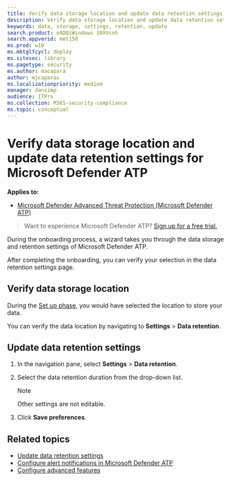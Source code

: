```yaml
---
title: Verify data storage location and update data retention settings 
description: Verify data storage location and update data retention settings for Microsoft Defender Advanced Threat Protection
keywords: data, storage, settings, retention, update
search.product: eADQiWindows 10XVcnh
search.appverid: met150
ms.prod: w10
ms.mktglfcycl: deploy
ms.sitesec: library
ms.pagetype: security
ms.author: macapara
author: mjcaparas
ms.localizationpriority: medium
manager: dansimp
audience: ITPro
ms.collection: M365-security-compliance 
ms.topic: conceptual
---
```

# Verify data storage location and update data retention settings for Microsoft Defender ATP 

**Applies to:**


- [Microsoft Defender Advanced Threat Protection (Microsoft Defender ATP)](https://go.microsoft.com/fwlink/p/?linkid=2069559)


>Want to experience Microsoft Defender ATP? [Sign up for a free trial.](https://www.microsoft.com/microsoft-365/windows/microsoft-defender-atp?ocid=docs-wdatp-gensettings-abovefoldlink)

During the onboarding process, a wizard takes you through the data storage and retention settings of Microsoft Defender ATP. 

After completing the onboarding, you can verify your selection in the data retention settings page.

## Verify data storage location
During the [Set up phase](production-deployment.md), you would have selected the location to store your data. 

You can verify the data location by navigating to **Settings** > **Data retention**.

## Update data retention settings

1. In the navigation pane, select **Settings** > **Data retention**.

2. Select the data retention duration from the drop-down list.

    > [!NOTE]
    > Other settings are not editable.

3. Click **Save preferences**.


## Related topics
- [Update data retention settings](data-retention-settings.md)
- [Configure alert notifications in Microsoft Defender ATP](configure-email-notifications.md)
- [Configure advanced features](advanced-features.md)
